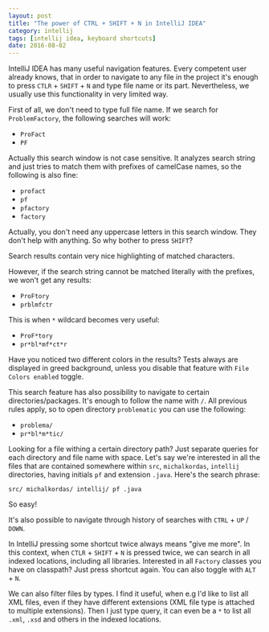 ```yaml
---
layout: post
title: "The power of CTRL + SHIFT + N in IntelliJ IDEA"
category: intellij
tags: [intellij idea, keyboard shortcuts]
date: 2016-08-02
---
```


IntelliJ IDEA has many useful navigation features. Every competent user already
 knows, that in order to navigate to any file in the project it's enough to
 press `CTLR` + `SHIFT` + `N` and type file name or its part. Nevertheless,
 we usually use this functionality in very limited way.

<!--more-->

First of all, we don't need to type full file name. If we search for
 `ProblemFactory`, the following searches will work:

- `ProFact`
- `PF`

Actually this search window is not case sensitive. It analyzes search string and
 just tries to match them with prefixes of camelCase names, so the following is
 also fine:

- `profact`
- `pf`
- `pfactory`
- `factory`

Actually, you don't need any uppercase letters in this search window. They don't
 help with anything. So why bother to press `SHIFT`?

Search results contain very nice highlighting of matched characters.

However, if the search string cannot be matched literally with the prefixes,
 we won't get any results:

- `ProFtory`
- `prblmfctr`

This is when `*` wildcard becomes very useful:

- `ProF*tory`
- `pr*bl*mf*ct*r`

Have you noticed two different colors in the results? Tests always are displayed
 in greed background, unless you disable that feature with `File Colors enabled`
 toggle.

This search feature has also possibility to navigate to certain
 directories/packages. It's enough to follow the name with `/`. All previous
 rules apply, so to open directory `problematic` you can use the following:

- `problema/`
- `pr*bl*m*tic/`

Looking for a file withing a certain directory path? Just separate
 queries for each directory and file name with space. Let's say we're interested
 in all the files that are contained somewhere within `src`, `michalkordas`,
 `intellij` directories, having initials `pf` and extension `.java`. Here's the
 search phrase:

    src/ michalkordas/ intellij/ pf .java

So easy!

It's also possible to navigate through history of searches with `CTRL` +
 `UP` / `DOWN`.

In IntelliJ pressing some shortcut twice always means "give me more". In this
 context, when `CTLR` + `SHIFT` + `N` is pressed twice, we can search in all
 indexed locations, including all libraries. Interested in all `Factory` classes
 you have on classpath? Just press shortcut again. You can also toggle with
 `ALT` + `N`.

We can also filter files by types. I find it useful, when e.g I'd like to list
 all XML files, even if they have different extensions (XML file
 type is attached to multiple extensions). Then I just type query, it can even
 be a `*` to list all `.xml`, `.xsd` and others in the indexed locations.

